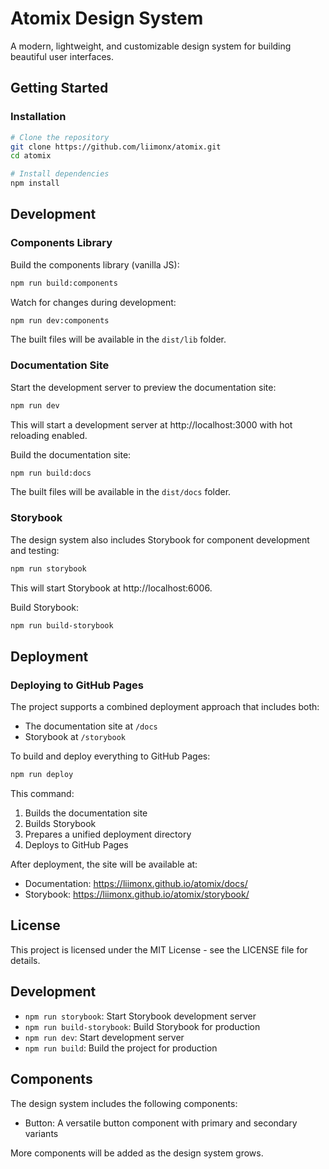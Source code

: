 # Atomix Design System

A modern, lightweight, and customizable design system for building beautiful user interfaces.

## Getting Started

### Installation

```bash
# Clone the repository
git clone https://github.com/liimonx/atomix.git
cd atomix

# Install dependencies
npm install
```

## Development

### Components Library

Build the components library (vanilla JS):

```bash
npm run build:components
```

Watch for changes during development:

```bash
npm run dev:components
```

The built files will be available in the `dist/lib` folder.

### Documentation Site

Start the development server to preview the documentation site:

```bash
npm run dev
```

This will start a development server at http://localhost:3000 with hot reloading enabled.

Build the documentation site:

```bash
npm run build:docs
```

The built files will be available in the `dist/docs` folder.

### Storybook

The design system also includes Storybook for component development and testing:

```bash
npm run storybook
```

This will start Storybook at http://localhost:6006.

Build Storybook:

```bash
npm run build-storybook
```

## Deployment

### Deploying to GitHub Pages

The project supports a combined deployment approach that includes both:
- The documentation site at `/docs`
- Storybook at `/storybook`

To build and deploy everything to GitHub Pages:

```bash
npm run deploy
```

This command:
1. Builds the documentation site
2. Builds Storybook
3. Prepares a unified deployment directory
4. Deploys to GitHub Pages

After deployment, the site will be available at:
- Documentation: https://liimonx.github.io/atomix/docs/
- Storybook: https://liimonx.github.io/atomix/storybook/

## License

This project is licensed under the MIT License - see the LICENSE file for details.

## Development

- `npm run storybook`: Start Storybook development server
- `npm run build-storybook`: Build Storybook for production
- `npm run dev`: Start development server
- `npm run build`: Build the project for production

## Components

The design system includes the following components:

- Button: A versatile button component with primary and secondary variants

More components will be added as the design system grows.
